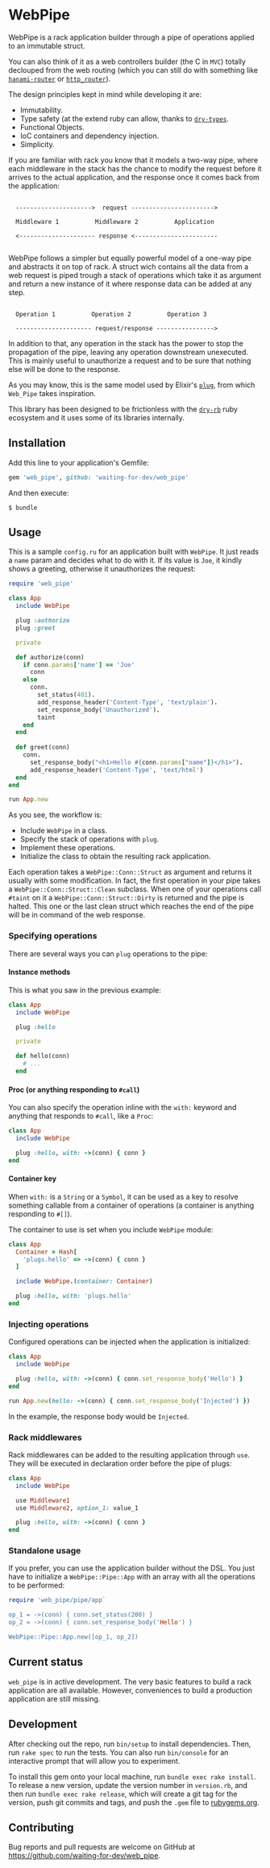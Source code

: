 # WebPipe

WebPipe is a rack application builder through a pipe of operations
applied to an immutable struct.

You can also think of it as a web controllers builder (the C in `MVC`)
totally declouped from the web routing (which you can still do with
something like [`hanami-router`](https://github.com/hanami/router) or
[`http_router`](https://github.com/joshbuddy/http_router)).

The design principles kept in mind while developing it are:

- Immutability.
- Type safety (at the extend ruby can allow, thanks to
  [`dry-types`](https://dry-rb.org/gems/dry-types).
- Functional Objects.
- IoC containers and dependency injection.
- Simplicity.

If you are familiar with rack you know that it models a two-way pipe,
where each middleware in the stack has the chance to modify the
request before it arrives to the actual application, and the response
once it comes back from the application:

```

  --------------------->  request ----------------------->

  Middleware 1          Middleware 2          Application

  <--------------------- response <-----------------------


```

WebPipe follows a simpler but equally powerful model of a one-way pipe
and abstracts it on top of rack. A struct wich contains all the data from a web
request is piped trough a stack of operations which take it as argument and
return a new instance of it where response data can be added at any step.

```

  Operation 1          Operation 2          Operation 3

  --------------------- request/response ---------------->

```

In addition to that, any operation in the stack has the power to stop
the propagation of the pipe, leaving any operation downstream
unexecuted. This is mainly useful to unauthorize a request and to be
sure that nothing else will be done to the response.

As you may know, this is the same model used by Elixir's
[`plug`](https://hexdocs.pm/plug/readme.html), from which `Web_Pipe`
takes inspiration.

This library has been designed to be frictionless with the [`dry-rb`](
https://dry-rb.org/) ruby ecosystem and it uses some of its libraries
internally.

## Installation

Add this line to your application's Gemfile:

```ruby
gem 'web_pipe', github: 'waiting-for-dev/web_pipe'
```

And then execute:

    $ bundle

## Usage

This is a sample `config.ru` for an application built with
`WebPipe`. It just reads a `name` param and decides what to do with
it. If its value is `Joe`, it kindly shows a greeting, otherwise it
unauthorizes the request:

```ruby
require 'web_pipe'

class App
  include WebPipe

  plug :authorize
  plug :greet

  private

  def authorize(conn)
    if conn.params['name'] == 'Joe'
      conn
    else
      conn.
        set_status(401).
        add_response_header('Content-Type', 'text/plain').
        set_response_body('Unauthorized').
        taint
    end
  end
    
  def greet(conn)
    conn.
      set_response_body("<h1>Hello #{conn.params["name"]}</h1>").
      add_response_header('Content-Type', 'text/html')
  end
end

run App.new
```

As you see, the workflow is:

- Include `WebPipe` in a class.
- Specify the stack of operations with `plug`.
- Implement these operations.
- Initialize the class to obtain the resulting rack application.

Each operation takes a `WebPipe::Conn::Struct` as argument and returns
it usually with some modification. In fact, the first operation in
your pipe takes a `WebPipe::Conn::Struct::Clean` subclass. When one of
your operations call `#taint` on it a `WebPipe::Conn::Struct::Dirty`
is returned and the pipe is halted. This one or the last clean struct
which reaches the end of the pipe will be in command of the web
response.

### Specifying operations

There are several ways you can `plug` operations to the pipe:

#### Instance methods

This is what you saw in the previous example:

```ruby
class App
  include WebPipe

  plug :hello

  private

  def hello(conn)
    # ...
  end
```

#### Proc (or anything responding to `#call`)

You can also specify the operation inline with the `with:` keyword and
anything that responds to `#call`, like a `Proc`:

```ruby
class App
  include WebPipe

  plug :hello, with: ->(conn) { conn }
end
```

#### Container key

When `with:` is a `String` or a `Symbol`, it can be used as a key to
resolve something callable from a container of operations (a container
is anything responding to `#[]`).

The container to use is set when you include `WebPipe` module:

```ruby
class App
  Container = Hash[
    'plugs.hello' => ->(conn) { conn }
  ]

  include WebPipe.(container: Container)

  plug :hello, with: 'plugs.hello'
end
```

### Injecting operations

Configured operations can be injected when the application is initialized:

```ruby
class App
  include WebPipe

  plug :hello, with: ->(conn) { conn.set_response_body('Hello') }
end

run App.new(hello: ->(conn) { conn.set_response_body('Injected') })
```

In the example, the response body would be `Injected`.

### Rack middlewares

Rack middlewares can be added to the resulting application through
`use`. They will be executed in declaration order before the pipe of
plugs:

```ruby
class App
  include WebPipe

  use Middleware1
  use Middleware2, option_1: value_1

  plug :hello, with: ->(conn) { conn }
end
```

### Standalone usage

If you prefer, you can use the application builder without the
DSL. You just have to initialize a `WebPipe::Pipe::App` with an array
with all the operations to be performed:

```ruby
require 'web_pipe/pipe/app`

op_1 = ->(conn) { conn.set_status(200) }
op_2 = ->(conn) { conn.set_response_body('Hello') }

WebPipe::Pipe::App.new([op_1, op_2])
```

## Current status

`web_pipe` is in active development. The very basic features to build
a rack application are all available. However, conveniences to build a
production application are still missing.

## Development

After checking out the repo, run `bin/setup` to install
dependencies. Then, run `rake spec` to run the tests. You can also run
`bin/console` for an interactive prompt that will allow you to
experiment.

To install this gem onto your local machine, run `bundle exec rake
install`. To release a new version, update the version number in
`version.rb`, and then run `bundle exec rake release`, which will
create a git tag for the version, push git commits and tags, and push
the `.gem` file to [rubygems.org](https://rubygems.org).

## Contributing

Bug reports and pull requests are welcome on GitHub at
https://github.com/waiting-for-dev/web_pipe.
